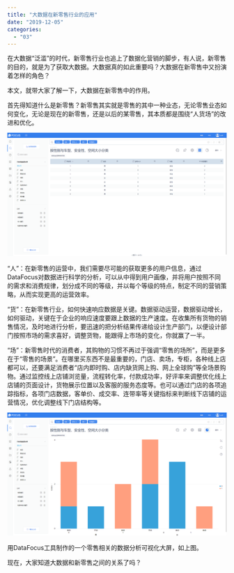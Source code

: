 ```yaml
---
title: "大数据在新零售行业的应用"
date: "2019-12-05"
categories: 
  - "03"
---
```


在大数据“泛滥”的时代，新零售行业也追上了数据化营销的脚步，有人说，新零售的目的，就是为了获取大数据。大数据真的如此重要吗？大数据在新零售中又扮演着怎样的角色？

本文，就带大家了解一下，大数据在新零售中的作用。

首先得知道什么是新零售？新零售其实就是零售的其中一种业态，无论零售业态如何变化，无论是现在的新零售，还是以后的某零售，其本质都是围绕“人货场”的改进和优化。

![](images/word-image-9.png)

“人”：在新零售的运营中，我们需要尽可能的获取更多的用户信息，通过DataFocus对数据进行科学的分析，可以从中得到用户画像，并将用户按照不同的需求和消费规律，划分成不同的等级，并以每个等级的特点，制定不同的营销策略，从而实现更高的运营效率。

“货”：在新零售行业，如何快速响应数据是关键。数据驱动运营，数据驱动增长，如何驱动，关键在于企业的响应速度要跟上数据的生产速度。在收集所有货物的销售情况，及时地进行分析，要迅速的把分析结果传递给设计生产部门，以便设计部门按照市场的需求喜好，调整货物，能跟得上市场的变化，你就赢了一半。

“场”：新零售时代的消费者，其购物的习惯不再过于强调“零售的场所”，而是更多在于“零售的场景”。在哪里买东西不是最重要的，门店、卖场，专柜，各种线上店都可以，还要满足消费者“店内即时购、店内缺货网上购、网上全球购”等全场景购物。通过监控线上店铺浏览量，流程转化率，付款成功率，好评率来调整优化线上店铺的页面设计，货物展示位置以及客服的服务态度等。也可以通过门店的各项追踪指标，各项门店数据，客单价、成交率、连带率等关键指标来判断线下店铺的运营情况，优化调整线下门店结构等。

![](images/word-image-10.png)

用DataFocus工具制作的一个零售相关的数据分析可视化大屏，如上图。

现在，大家知道大数据和新零售之间的关系了吗？
